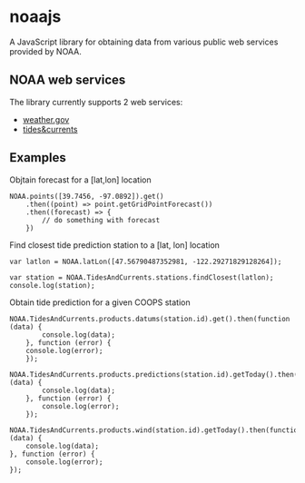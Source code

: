 # noaajs

A JavaScript library for obtaining data from various public web services provided by NOAA.

## NOAA web services

The library currently supports 2 web services:
- [weather.gov](
https://www.weather.gov/documentation/services-web-api)
- [tides&currents](https://tidesandcurrents.noaa.gov/web_services_info.html)

## Examples

Objtain forecast for a [lat,lon] location 

```
NOAA.points([39.7456, -97.0892]).get()
    .then((point) => point.getGridPointForecast())
    .then((forecast) => {
        // do something with forecast
    })
```

Find closest tide prediction station to a [lat, lon] location
```
var latlon = NOAA.latLon([47.56790487352981, -122.29271829128264]);

var station = NOAA.TidesAndCurrents.stations.findClosest(latlon);
console.log(station);
```

Obtain tide prediction for a given COOPS station
```
NOAA.TidesAndCurrents.products.datums(station.id).get().then(function (data) {
        console.log(data);
    }, function (error) {
    console.log(error);
    });

NOAA.TidesAndCurrents.products.predictions(station.id).getToday().then(function (data) {
        console.log(data);
    }, function (error) {
        console.log(error);
    });

NOAA.TidesAndCurrents.products.wind(station.id).getToday().then(function (data) {
    console.log(data);
}, function (error) {
    console.log(error);
});
```